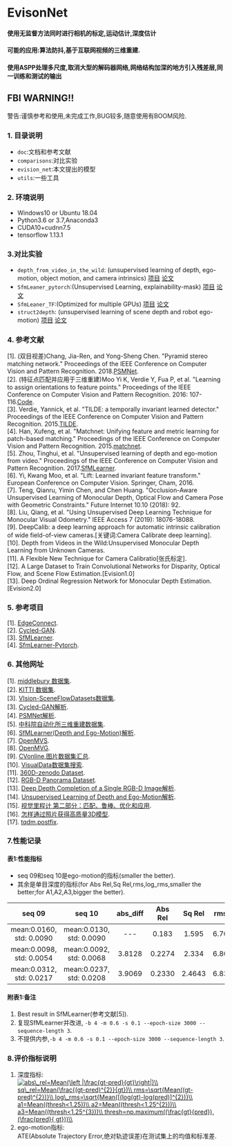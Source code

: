 EvisonNet
=====
#### 使用无监督方法同时进行相机的标定,运动估计,深度估计
#### 可能的应用:算法防抖,基于互联网视频的三维重建.
#### 使用ASPP处理多尺度,取消大型的解码器网络,网络结构加深的地方引入残差层,同一训练和测试的输出
## FBI WARNING!!
警告:谨慎参考和使用,未完成工作,BUG较多,随意使用有BOOM风险.
### 1. 目录说明<br>
* `doc`:文档和参考文献
* `comparisons`:对比实验
* `evision_net`:本文提出的模型
* `utils`:一些工具
### 2. 环境说明<br>
* Windows10 or Ubuntu 18.04
* Python3.6 or 3.7,Anaconda3
* CUDA10+cudnn7.5
* tensorflow 1.13.1
### 3.对比实验
* `depth_from_video_in_the_wild`: (unsupervised learning of depth, ego-motion, object motion, and camera intrinsics) [项目](https://github.com/google-research/google-research/tree/master/depth_from_video_in_the_wild) [论文](http://openaccess.thecvf.com/content_ICCV_2019/html/Gordon_Depth_From_Videos_in_the_Wild_Unsupervised_Monocular_Depth_Learning_ICCV_2019_paper.html)
* `SfmLeaner_pytorch`:(Unsupervised Learning, explainability-mask) [项目](https://github.com/ClementPinard/SfmLearner-Pytorch) [论文](http://openaccess.thecvf.com/content_cvpr_2017/html/Zhou_Unsupervised_Learning_of_CVPR_2017_paper.html)
* `SfmLeaner_TF`:(Optimized for multiple GPUs) [项目](https://github.com/tinghuiz/SfMLearner) [论文](http://openaccess.thecvf.com/content_cvpr_2017/html/Zhou_Unsupervised_Learning_of_CVPR_2017_paper.html)
* `struct2depth`: (unsupervised learning of scene depth and robot ego-motion) [项目](https://github.com/tensorflow/models/tree/master/research/struct2depth) [论文](https://wvvw.aaai.org/ojs/index.php/AAAI/article/view/4801)
### 4. 参考文献<br>
[1]. (双目视差)Chang, Jia-Ren, and Yong-Sheng Chen. "Pyramid stereo matching network." Proceedings of the IEEE Conference on Computer Vision and Pattern Recognition. 2018.[PSMNet](https://github.com/JiaRenChang/PSMNet).<br>
[2]. (特征点匹配并应用于三维重建)Moo Yi K, Verdie Y, Fua P, et al. "Learning to assign orientations to feature points." Proceedings of the IEEE Conference on Computer Vision and Pattern Recognition. 2016: 107-116.[Code](https://github.com/vcg-uvic/benchmark-orientation).<br>
[3]. Verdie, Yannick, et al. "TILDE: a temporally invariant learned detector." Proceedings of the IEEE Conference on Computer Vision and Pattern Recognition. 2015.[TILDE](https://github.com/cvlab-epfl/TILDE).<br>
[4]. Han, Xufeng, et al. "Matchnet: Unifying feature and metric learning for patch-based matching." Proceedings of the IEEE Conference on Computer Vision and Pattern Recognition. 2015.[matchnet](https://github.com/hanxf/matchnet).<br>
[5]. Zhou, Tinghui, et al. "Unsupervised learning of depth and ego-motion from video." Proceedings of the IEEE Conference on Computer Vision and Pattern Recognition. 2017.[SfMLearner](https://github.com/tinghuiz/SfMLearner).<br>
[6]. Yi, Kwang Moo, et al. "Lift: Learned invariant feature transform." European Conference on Computer Vision. Springer, Cham, 2016.<br>
[7]. Teng, Qianru, Yimin Chen, and Chen Huang. "Occlusion-Aware Unsupervised Learning of Monocular Depth, Optical Flow and Camera Pose with Geometric Constraints." Future Internet 10.10 (2018): 92.<br>
[8]. Liu, Qiang, et al. "Using Unsupervised Deep Learning Technique for Monocular Visual Odometry." IEEE Access 7 (2019): 18076-18088.<br>
[9]. DeepCalib: a deep learning approach for automatic intrinsic calibration of wide field-of-view cameras.[关键词:Camera Calibrate deep learning].<br>
[10]. Depth from Videos in the Wild:Unsupervised Monocular Depth Learning from Unknown Cameras.<br>
[11]. A Flexible New Technique for Camera Calibratio[张氏标定].<br>
[12]. A Large Dataset to Train Convolutional Networks for Disparity, Optical Flow, and Scene Flow Estimation.[Evision1.0]<br>
[13]. Deep Ordinal Regression Network for Monocular Depth Estimation.[Evision2.0]<br>
### 5. 参考项目
[1]. [EdgeConnect](https://github.com/knazeri/edge-connect).<br>
[2]. [Cycled-GAN](https://github.com/andrea-pilzer/unsup-stereo-depthGAN/).<br>
[3]. [SfMLearner](https://github.com/tinghuiz/SfMLearner).<br>
[4]. [SfmLearner-Pytorch](https://github.com/ClementPinard/SfmLearner-Pytorch).<br>
### 6. 其他网址
[1]. [middlebury 数据集](http://vision.middlebury.edu/stereo/).<br>
[2]. [KITTI 数据集](http://www.cvlibs.net/datasets/kitti/).<br>
[3]. [VIsion-SceneFlowDatasets数据集](https://lmb.informatik.uni-freiburg.de/resources/datasets/SceneFlowDatasets.en.html#faq).<br>
[3]. [Cycled-GAN解析](https://www.cnblogs.com/19991201xiao/p/9734422.html).<br>
[4]. [PSMNet解析](https://blog.csdn.net/zhiwei2coder/article/details/79929864?utm_source=blogxgwz3).<br>
[5]. [中科院自动化所三维重建数据集](http://vision.ia.ac.cn/zh/data/index.html).<br>
[6]. [SfMLearner(Depth and Ego-Motion)解析](https://zhuanlan.zhihu.com/p/50544334).<br>
[7]. [OpenMVS](https://github.com/cdcseacave/openMVS).<br>
[8]. [OpenMVG](https://github.com/openMVG/openMVG).<br>
[9]. [CVonline,图片数据集汇总](http://homepages.inf.ed.ac.uk/rbf/CVonline/Imagedbase.htm).<br>
[10]. [VisualData数据集搜索](https://www.visualdata.io/).<br>
[11]. [360D-zenodo Dataset]().<br>
[12]. [RGB-D Panorama Dataset](http://im2pano3d.cs.princeton.edu/).<br>
[13]. [Deep Depth Completion of a Single RGB-D Image解析](https://cloud.tencent.com/developer/news/322095).<br>
[14]. [Unsupervised Learning of Depth and Ego-Motion解析](https://zhuanlan.zhihu.com/p/50544334).<br>
[15]. [视觉里程计 第二部分：匹配、鲁棒、优化和应用](https://blog.csdn.net/cicibabe/article/details/70260936).<br>
[16]. [怎样通过照片获得高质量3D模型](https://zhuanlan.zhihu.com/p/24137374).<br>
[17]. [tqdm.postfix](https://zhen8838.github.io/2019/01/25/tqdm-fmt/).<br>

### 7.性能记录
#### 表1:性能指标
* seq 09和seq 10是ego-motion的指标(smaller the better).<br>
* 其余是单目深度的指标(for Abs Rel,Sq Rel,rms,log_rms,smaller the better;for A1,A2,A3,bigger the better).<br>

|seq 09             |seq 10                       |abs_diff|Abs Rel|Sq Rel|rms  |log_rms|abs_log|A1    |A2    |A3    |备注|
|:---:|:---:|:---:|:---:|:---:|:---:|:---:|:---:|:---:|:---:|:---:|:---:|
|mean:0.0160, std: 0.0090|mean:0.0130, std: 0.0090|---     |0.183  |1.595 |6.70 |0.270  |---    |0.734 |0.902 |0.959 | BEST<sup>1</sup> |
|mean:0.0098, std: 0.0054|mean:0.0092, std: 0.0068|3.8128  |0.2274 |2.334 |6.80 |0.310  |0.2162 |0.677 |0.878 |0.945 | BEST<sup>2</sup> |
|mean:0.0312, std: 0.0217|mean:0.0237, std: 0.0208|3.9069  |0.2330 |2.4643|6.83 |0.314  |0.2219 |0.6704|0.869 |0.940 | intri_pred<sup>3</sup>|

#### 附表1:备注
1. Best result in SfMLearner(参考文献[5]).<br>
2. 复现SfMLearner并改进, `-b 4 -m 0.6 -s 0.1 --epoch-size 3000 --sequence-length 3`.<br>
3. 不提供内参,`-b 4 -m 0.6 -s 0.1 --epoch-size 3000 --sequence-length 3`.<br>


### 8.评价指标说明
1. 深度指标:<br>
<a href="https://www.codecogs.com/eqnedit.php?latex=abs\_rel=Mean(\left&space;|\frac{gt-pred}{gt}\right|)\\&space;sq\_rel=Mean(\frac{(gt-pred)^{2}}{gt})\\&space;rms=\sqrt{Mean((gt-pred)^{2})}\\&space;log\_rms=\sqrt{Mean([(log(gt)-log(pred)]^{2})}\\&space;a1=Mean((thresh<1.25))\\&space;a2=Mean((thresh<1.25^{2}))\\&space;a3=Mean((thresh<1.25^{3}))\\&space;thresh=np.maximum((\frac{gt}{pred}),&space;(\frac{pred}{&space;gt}))\\" target="_blank"><img src="https://latex.codecogs.com/gif.latex?\\abs\_rel=Mean(\left&space;|\frac{gt-pred}{gt}\right|)\\&space;sq\_rel=Mean(\frac{(gt-pred)^{2}}{gt})\\&space;rms=\sqrt{Mean((gt-pred)^{2})}\\&space;log\_rms=\sqrt{Mean([(log(gt)-log(pred)]^{2})}\\&space;a1=Mean((thresh<1.25))\\&space;a2=Mean((thresh<1.25^{2}))\\&space;a3=Mean((thresh<1.25^{3}))\\&space;thresh=np.maximum((\frac{gt}{pred}),&space;(\frac{pred}{&space;gt}))\\" title="abs\_rel=Mean(\left |\frac{gt-pred}{gt}\right|)\\ sq\_rel=Mean(\frac{(gt-pred)^{2}}{gt})\\ rms=\sqrt{Mean((gt-pred)^{2})}\\ log\_rms=\sqrt{Mean([(log(gt)-log(pred)]^{2})}\\ a1=Mean((thresh<1.25))\\ a2=Mean((thresh<1.25^{2}))\\ a3=Mean((thresh<1.25^{3}))\\ thresh=np.maximum((\frac{gt}{pred}), (\frac{pred}{ gt}))\\" /></a><br>
2. ego-motion指标:<br>
ATE(Absolute Trajectory Error,绝对轨迹误差)在测试集上的均值和标准差.<br>